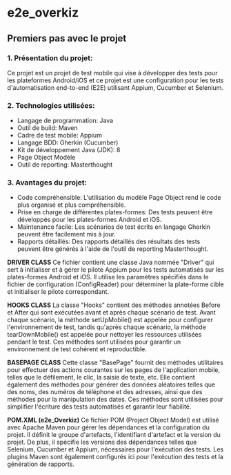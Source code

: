 # e2e_overkiz


## Premiers pas avec le projet

### 1. Présentation du projet:

Ce projet est un projet de test mobile qui vise à développer des tests pour les plateformes Android/iOS et ce projet est une configuration pour les tests d'automatisation end-to-end (E2E) utilisant Appium, Cucumber et Selenium.

### 2. Technologies utilisées:

* Langage de programmation: Java
* Outil de build: Maven
* Cadre de test mobile: Appium
* Langage BDD: Gherkin (Cucumber)
* Kit de développement Java (JDK): 8
* Page Object Modèle
* Outil de reporting: Masterthought

  
### 3. Avantages du projet:

* Code compréhensible: L'utilisation du modèle Page Object rend le code plus organisé et plus compréhensible.
* Prise en charge de différentes plates-formes: Des tests peuvent être développés pour les plates-formes Android et iOS.
* Maintenance facile: Les scénarios de test écrits en langage Gherkin peuvent être facilement mis à jour.
* Rapports détaillés: Des rapports détaillés des résultats des tests peuvent être générés à l'aide de l'outil de reporting Masterthought.

**DRIVER CLASS** Ce fichier contient une classe Java nommée "Driver" qui sert à initialiser et à gérer le pilote Appium pour les tests automatisés sur les plates-formes Android et iOS. Il utilise les paramètres spécifiés dans le fichier de configuration (ConfigReader) pour déterminer la plate-forme cible et initialiser le pilote correspondant.

**HOOKS CLASS** La classe "Hooks" contient des méthodes annotées Before et After qui sont exécutées avant et après chaque scénario de test. Avant chaque scénario, la méthode setUpMobile() est appelée pour configurer l'environnement de test, tandis qu'après chaque scénario, la méthode tearDownMobile() est appelée pour nettoyer les ressources utilisées pendant le test. Ces méthodes sont utilisées pour garantir un environnement de test cohérent et reproductible.

**BASEPAGE CLASS** Cette classe "BasePage" fournit des méthodes utilitaires pour effectuer des actions courantes sur les pages de l'application mobile, telles que le défilement, le clic, la saisie de texte, etc. Elle contient également des méthodes pour générer des données aléatoires telles que des noms, des numéros de téléphone et des adresses, ainsi que des méthodes pour la manipulation des dates. Ces méthodes sont utilisées pour simplifier l'écriture des tests automatisés et garantir leur fiabilité.

**POM.XML (e2e_Overkiz)**
Ce fichier POM (Project Object Model) est utilisé avec Apache Maven pour gérer les dépendances et la configuration du projet. Il définit le groupe d'artefacts, l'identifiant d'artefact et la version du projet. De plus, il spécifie les versions des dépendances telles que Selenium, Cucumber et Appium, nécessaires pour l'exécution des tests. Les plugins Maven sont également configurés ici pour l'exécution des tests et la génération de rapports.